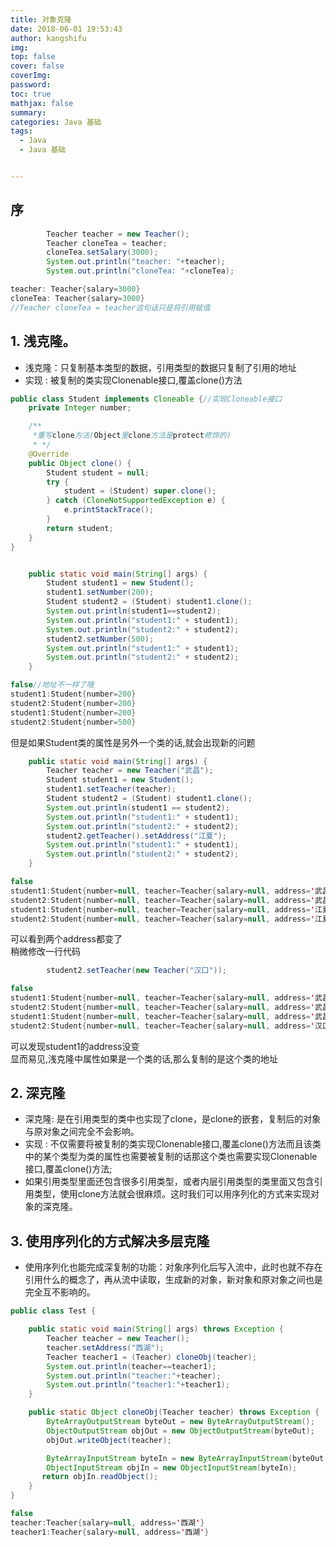 ```yaml
---
title: 对象克隆
date: 2018-06-01 19:53:43
author: kangshifu
img: 
top: false
cover: false
coverImg: 
password: 
toc: true
mathjax: false
summary: 
categories: Java 基础
tags:
  - Java 
  - Java 基础


---
```


<!--more-->  

## 序
```java
        Teacher teacher = new Teacher();
        Teacher cloneTea = teacher;
        cloneTea.setSalary(3000);
        System.out.println("teacher: "+teacher);
        System.out.println("cloneTea: "+cloneTea);
```
```java
teacher: Teacher{salary=3000}
cloneTea: Teacher{salary=3000}
//Teacher cloneTea = teacher这句话只是将引用赋值
```
## 1. 浅克隆。
* 浅克隆：只复制基本类型的数据，引用类型的数据只复制了引用的地址
* 实现 : 被复制的类实现Clonenable接口,覆盖clone()方法
```java
public class Student implements Cloneable {//实现Cloneable接口
    private Integer number;

    /**
     *重写clone方法(Object里clone方法是protect修饰的)
     * */
    @Override
    public Object clone() {
        Student student = null;
        try {
            student = (Student) super.clone();
        } catch (CloneNotSupportedException e) {
            e.printStackTrace();
        }
        return student;
    }
}


    public static void main(String[] args) {
        Student student1 = new Student();
        student1.setNumber(200);
        Student student2 = (Student) student1.clone();
        System.out.println(student1==student2);
        System.out.println("student1:" + student1);
        System.out.println("student2:" + student2);
        student2.setNumber(500);
        System.out.println("student1:" + student1);
        System.out.println("student2:" + student2);
    }
```
```java
false//地址不一样了哦
student1:Student{number=200}
student2:Student{number=200}
student1:Student{number=200}
student2:Student{number=500}
```
但是如果Student类的属性是另外一个类的话,就会出现新的问题
```java
    public static void main(String[] args) {
        Teacher teacher = new Teacher("武昌");
        Student student1 = new Student();
        student1.setTeacher(teacher);
        Student student2 = (Student) student1.clone();
        System.out.println(student1 == student2);
        System.out.println("student1:" + student1);
        System.out.println("student2:" + student2);
        student2.getTeacher().setAddress("江夏");
        System.out.println("student1:" + student1);
        System.out.println("student2:" + student2);
    }
```
```java
false
student1:Student{number=null, teacher=Teacher{salary=null, address='武昌'}}
student2:Student{number=null, teacher=Teacher{salary=null, address='武昌'}}
student1:Student{number=null, teacher=Teacher{salary=null, address='江夏'}}
student2:Student{number=null, teacher=Teacher{salary=null, address='江夏'}}
```
可以看到两个address都变了  
稍微修改一行代码
```java
        student2.setTeacher(new Teacher("汉口"));
```
```java
false
student1:Student{number=null, teacher=Teacher{salary=null, address='武昌'}}
student2:Student{number=null, teacher=Teacher{salary=null, address='武昌'}}
student1:Student{number=null, teacher=Teacher{salary=null, address='武昌'}}
student2:Student{number=null, teacher=Teacher{salary=null, address='汉口'}}
```
可以发现student1的address没变  
显而易见,浅克隆中属性如果是一个类的话,那么复制的是这个类的地址
## 2. 深克隆
* 深克隆: 是在引用类型的类中也实现了clone，是clone的嵌套，复制后的对象与原对象之间完全不会影响。
* 实现 : 不仅需要将被复制的类实现Clonenable接口,覆盖clone()方法而且该类中的某个类型为类的属性也需要被复制的话那这个类也需要实现Clonenable接口,覆盖clone()方法;
* 如果引用类型里面还包含很多引用类型，或者内层引用类型的类里面又包含引用类型，使用clone方法就会很麻烦。这时我们可以用序列化的方式来实现对象的深克隆。

## 3. 使用序列化的方式解决多层克隆
* 使用序列化也能完成深复制的功能：对象序列化后写入流中，此时也就不存在引用什么的概念了，再从流中读取，生成新的对象，新对象和原对象之间也是完全互不影响的。
```java
public class Test {

    public static void main(String[] args) throws Exception {
        Teacher teacher = new Teacher();
        teacher.setAddress("西湖");
        Teacher teacher1 = (Teacher) cloneObj(teacher);
        System.out.println(teacher==teacher1);
        System.out.println("teacher:"+teacher);
        System.out.println("teacher1:"+teacher1);
    }

    public static Object cloneObj(Teacher teacher) throws Exception {
        ByteArrayOutputStream byteOut = new ByteArrayOutputStream();
        ObjectOutputStream objOut = new ObjectOutputStream(byteOut);
        objOut.writeObject(teacher);

        ByteArrayInputStream byteIn = new ByteArrayInputStream(byteOut.toByteArray());
        ObjectInputStream objIn = new ObjectInputStream(byteIn);
       return objIn.readObject();
    }
}
```
```java
false
teacher:Teacher{salary=null, address='西湖'}
teacher1:Teacher{salary=null, address='西湖'}
```